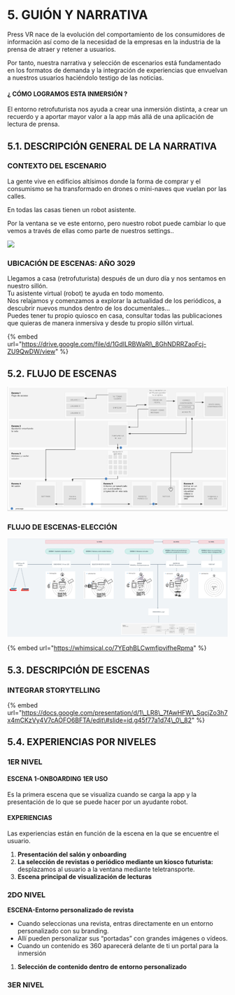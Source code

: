 # 5. GUIÓN Y NARRATIVA

Press VR nace de la evolución del comportamiento de los consumidores de información así como de la necesidad de la empresas en la industria de la prensa de atraer y retener a usuarios.

Por tanto, nuestra narrativa y selección de escenarios está fundamentado en los formatos de demanda y la integración de experiencias que envuelvan a nuestros usuarios haciéndolo testigo de las noticias.

#### ¿ CÓMO LOGRAMOS ESTA INMERSIÓN ?

El entorno retrofuturista nos ayuda a crear una inmersión distinta, a crear un recuerdo y a aportar mayor valor a la app más allá de una aplicación de lectura de prensa.

## **5.1**. DESCRIPCIÓN GENERAL DE LA NARRATIVA

### CONTEXTO DEL ESCENARIO

La gente vive en edificios altísimos donde la forma de comprar y el consumismo se ha transformado en drones o mini-naves que vuelan por las calles.

En todas las casas tienen un robot asistente.

Por la ventana se ve este entorno, pero nuestro robot puede cambiar lo que vemos a través de ellas como parte de nuestros settings..

![](https://lh5.googleusercontent.com/0Kpc6s07YdyTTP960TguSSjn7gtRLIiwB2KUJQOkW43A1lDknmiX7TeYsiuLu4vCkDu3fRP9sCZWQO6Dqfs1PGpoM3nJwo06ofsVQafsWiNojuyD1MigoTaeowoPDvd3FKxIxrkv4iY)

### **UBICACIÓN DE ESCENAS: AÑO 3029**

Llegamos a casa \(retrofuturista\) después de un duro día y nos sentamos en nuestro sillón.  
Tu asistente virtual \(robot\) te ayuda en todo momento.  
Nos relajamos y comenzamos a explorar la actualidad de los periódicos, a descubrir nuevos mundos dentro de los documentales...  
Puedes tener tu propio quiosco en casa, consultar todas las publicaciones que quieras de manera inmersiva y desde tu propio sillón virtual.

{% embed url="https://drive.google.com/file/d/1GdILRBWaRl\_8GhNDRRZaoFcj-ZU9QwDW/view" %}

## 5.2. FLUJO DE ESCENAS

![](../.gitbook/assets/flujoproceso.png)

### FLUJO DE ESCENAS-ELECCIÓN

![](../.gitbook/assets/arquitecturainformacion+flowchart_pressvr-2x.png)

{% embed url="https://whimsical.co/7YEqhBLCwmfipvifheRpma" %}

## 5.3. DESCRIPCIÓN DE ESCENAS

### INTEGRAR STORYTELLING

{% embed url="https://docs.google.com/presentation/d/1\_LR8\_7fAwHFW\_SqcjZo3h7x4mCKzVy4V7cAOFO6BFTA/edit\#slide=id.g45f77a1d74\_0\_82" %}

## 5.4. EXPERIENCIAS POR NIVELES

### 1ER NIVEL

#### ESCENA 1-ONBOARDING 1ER USO

Es la primera escena que se visualiza cuando se carga la app y la presentación de lo que se puede hacer por un ayudante robot.

#### EXPERIENCIAS

Las experiencias están en función de la escena en la que se encuentre el usuario.

1. **Presentación del salón y onboarding**
2. **La selección de revistas o periódico mediante un kiosco futurista:** desplazamos al usuario a la ventana mediante teletransporte.
3. **Escena principal de visualización de lecturas**

### **2DO NIVEL**

**ESCENA-Entorno personalizado de revista**

* Cuando seleccionas una revista, entras directamente en un entorno personalizado con su branding.
* Allí pueden personalizar sus “portadas” con grandes imágenes o vídeos.
* Cuando un contenido es 360 aparecerá delante de ti un portal para la inmersión 

1. **Selección de contenido dentro de entorno personalizado**

### **3ER NIVEL**

